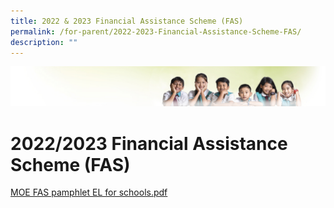 ```yaml
---
title: 2022 & 2023 Financial Assistance Scheme (FAS)
permalink: /for-parent/2022-2023-Financial-Assistance-Scheme-FAS/
description: ""
---
```

![](/images/Banner.jpg)

2022/2023 Financial Assistance Scheme (FAS)
===========================================

[MOE FAS pamphlet EL for schools.pdf](/files/MOE%20FAS%20pamphlet%20EL%20for%20schools.pdf)